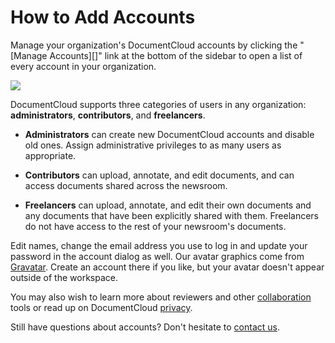 # How to Add Accounts

Manage your organization's DocumentCloud accounts by clicking the "[Manage Accounts][]" link at the bottom of the sidebar to open a list of every account in your organization.

<img src="/images/help/show_all_accounts.jpg" class="full_line" />

DocumentCloud supports three categories of users in any organization: **administrators**, **contributors**, and **freelancers**.

 * **Administrators** can create new DocumentCloud accounts and disable old ones. Assign administrative privileges to as many users as appropriate. 

 * **Contributors** can upload, annotate, and edit documents, and can access documents shared across the newsroom.
  
 * **Freelancers** can upload, annotate, and edit their own documents and any documents that have been explicitly shared with them. Freelancers do not have access to the rest of your newsroom's documents.
  
Edit names, change the email address you use to log in and update your password in the account dialog as well. Our avatar graphics come from [Gravatar][]. Create an account there if you like, but your avatar doesn't appear outside of the workspace.

You may also wish to learn more about reviewers and other [collaboration][] tools or read up on DocumentCloud [privacy][].

Still have questions about accounts? Don't hesitate to [contact us][].

[Gravatar]: http://gravatar.com
[contact us]: javascript:dc.ui.Dialog.contact()
[collaboration]: /help/collaboration
[privacy]: /help/privacy
